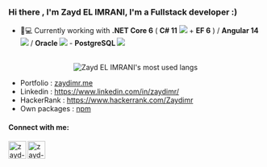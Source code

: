 ### Hi there , I'm Zayd EL IMRANI, I'm a Fullstack developer :)
- 🌱💻 Currently working with <strong>.NET Core 6</strong> ( <strong>C# 11</strong>  <img src="https://img.icons8.com/color/24/undefined/c-sharp-logo.png"/> + <strong>EF 6</strong> ) / <strong>Angular 14 <img src="https://img.icons8.com/external-tal-revivo-shadow-tal-revivo/24/undefined/external-angular-a-typescript-based-open-source-web-application-framework-logo-shadow-tal-revivo.png"/></strong> / <strong>Oracle <img src="https://img.icons8.com/?size=24&id=39913&format=png"/></strong> - <strong>PostgreSQL <img src="https://img.icons8.com/?size=24&id=JRnxU7ZWP4mi&format=png"/></strong>

<br/>

<div align="center"><img align="center" src="https://github-readme-stats.vercel.app/api/top-langs/?username=zaydimr&layout=compact" alt="Zayd EL IMRANI's most used langs"/></div>
<div align="center">
</div>

-   Portfolio : [zaydimr.me](https://zaydimr.me/)
-   Linkedin : https://www.linkedin.com/in/zaydimr/
-   HackerRank : https://www.hackerrank.com/Zaydimr
-   Own packages : [npm](https://www.npmjs.com/~zaydimr)

#### Connect with me:
[<img align="left" alt="zayd-elimrani | Instagram" width="35px" src="https://img.icons8.com/fluency/48/ffffff/instagram-new.png" />][instagram]
[<img align="left" alt="zayd-elimrani | Email" width="35px" src="https://img.icons8.com/fluency/48/ffffff/new-post.png" />][Gmail]


[instagram]: https://www.instagram.com/zayd.imr/
[Gmail]: mailto:elimrani.z@gmail.com 
